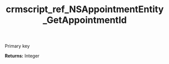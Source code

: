 ﻿---
title: crmscript_ref_NSAppointmentEntity_GetAppointmentId
description: Integer NSAppointmentEntity.GetAppointmentId()
intellisense: NSAppointmentEntity.GetAppointmentId
keywords: NSAppointmentEntity, GetAppointmentId
so.topic: reference
---

Primary key

**Returns:** Integer


